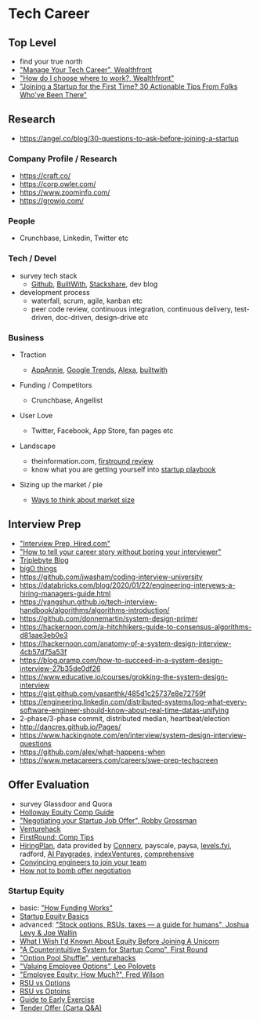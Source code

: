 # Tech Career

## Top Level
- find your true north
- ["Manage Your Tech Career", Wealthfront](https://blog.wealthfront.com/startup-employee-equity-compensation/)
- ["How do I choose where to work?, Wealthfront"](https://blog.wealthfront.com/choose-right-job-company/)
- ["Joining a Startup for the First Time? 30 Actionable Tips From Folks Who've Been There"](https://review.firstround.com/30-tips-for-new-startup-employees)

## Research
- https://angel.co/blog/30-questions-to-ask-before-joining-a-startup

### Company Profile / Research
- https://craft.co/
- https://corp.owler.com/
- https://www.zoominfo.com/
- https://growjo.com/

### People
- Crunchbase, Linkedin, Twitter etc

### Tech / Devel
- survey tech stack
  - [Github](https://github.com), [BuiltWith](https://builtwith.com/), [Stackshare](http://stackshare.io/), dev blog
- development process
  - waterfall, scrum, agile, kanban etc
  - peer code review, continuous integration, continuous delivery, test-driven, doc-driven, design-drive etc

### Business
- Traction
  - [AppAnnie](https://www.appannie.com/), [Google Trends](https://www.google.com/trends), [Alexa](http://www.alexa.com/), [builtwith](https://builtwith.com/)

- Funding / Competitors
  - Crunchbase, Angellist
  
- User Love
  - Twitter, Facebook, App Store, fan pages etc

- Landscape
  - theinformation.com, [firstround review](http://firstround.com/review/)
  - know what you are getting yourself into [startup playbook](http://playbook.samaltman.com/)

- Sizing up the market / pie
  - [Ways to think about market size](http://ben-evans.com/benedictevans/2015/2/28/market-size) 

## Interview Prep
- ["Interview Prep, Hired.com"](https://blog.hired.com/pre-interview-prep/)
- ["How to tell your career story without boring your interviewer"](https://www.fastcompany.com/90221472/how-to-tell-your-career-story-without-boring-your-interviewer)
- [Triplebyte Blog](https://triplebyte.com/blog)
- [bigO things](http://www.bigocheatsheet.com/)
- https://github.com/jwasham/coding-interview-university
- https://databricks.com/blog/2020/01/22/engineering-intervews-a-hiring-managers-guide.html
- https://yangshun.github.io/tech-interview-handbook/algorithms/algorithms-introduction/
- https://github.com/donnemartin/system-design-primer
- https://hackernoon.com/a-hitchhikers-guide-to-consensus-algorithms-d81aae3eb0e3
- https://hackernoon.com/anatomy-of-a-system-design-interview-4cb57d75a53f
- https://blog.pramp.com/how-to-succeed-in-a-system-design-interview-27b35de0df26
- https://www.educative.io/courses/grokking-the-system-design-interview
- https://gist.github.com/vasanthk/485d1c25737e8e72759f
- https://engineering.linkedin.com/distributed-systems/log-what-every-software-engineer-should-know-about-real-time-datas-unifying
- 2-phase/3-phase commit, distributed median, heartbeat/election
- http://dancres.github.io/Pages/
- https://www.hackingnote.com/en/interview/system-design-interview-questions
- https://github.com/alex/what-happens-when
- https://www.metacareers.com/careers/swe-prep-techscreen

## Offer Evaluation
- survey Glassdoor and Quora
- [Holloway Equity Comp Guide](https://www.holloway.com/g/equity-compensation)
- ["Negotiating your Startup Job Offer", Robby Grossman](http://rob.by/2013/negotiating-your-startup-job-offer/)
- [Venturehack](http://venturehacks.com/articles/job-offer)
- [FirstRound: Comp Tips](http://firstround.com/review/counterintuitive-comp-tips-for-the-unwary-and-uninitiated/)
- [HiringPlan](https://hiringplan.io/), data provided by [Connery](http://www.conneryconsulting.com/), payscale, paysa, [levels.fyi](https://www.levels.fyi/charts.html), radford, [AI Paygrades](https://aipaygrad.es/), [indexVentures](https://www.indexventures.com/optionplan), [comprehensive](https://www.comprehensive.io/)
- [Convincing engineers to join your team](https://triplebyte.com/blog/convincing-engineers-to-join-your-team)
- [How not to bomb offer negotiation](https://medium.freecodecamp.org/how-not-to-bomb-your-offer-negotiation-c46bb9bc7dea)

### Startup Equity
- basic: ["How Funding Works"](http://fundersandfounders.com/how-funding-works-splitting-equity/)
- [Startup Equity Basics](https://humaninterest.com/blog/startup-equity-basics-ask-stock-accept/)
- advanced: ["Stock options, RSUs, taxes — a guide for humans", Joshua Levy & Joe Wallin](https://github.com/jlevy/og-equity-compensation)
- [What I Wish I'd Known About Equity Before Joining A Unicorn](https://gist.github.com/yossorion/4965df74fd6da6cdc280ec57e83a202d)
- ["A Counterintuitive System for Startup Comp", First Round](http://firstround.com/review/A-Counterintuitive-System-for-Startup-Compensation/)
- ["Option Pool Shuffle", venturehacks](http://venturehacks.com/articles/option-pool-shuffle#market)
- ["Valuing Employee Options", Leo Polovets](http://codingvc.com/valuing-employee-options/)
- ["Employee Equity: How Much?", Fred Wilson](http://avc.com/2010/11/employee-equity-how-much/)
- [RSU vs Options](https://blog.wealthfront.com/stock-options-versus-rsu/)
- [RSU vs Optoins](https://www.capshare.com/blog/rsus-vs-options/)
- [Guide to Early Exercise](https://quip.com/XGxQAoOc6fEp/Guide-to-Early-Exercise)
- [Tender Offer (Carta Q&A)](https://carta.com/blog/tender-offer-faq/)
